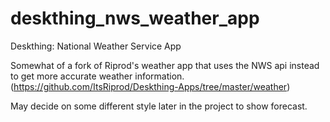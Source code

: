 # deskthing_nws_weather_app
Deskthing: National Weather Service App 

Somewhat of a fork of Riprod's weather app that uses the NWS api instead to get more accurate weather information. (https://github.com/ItsRiprod/Deskthing-Apps/tree/master/weather)

May decide on some different style later in the project to show forecast. 
